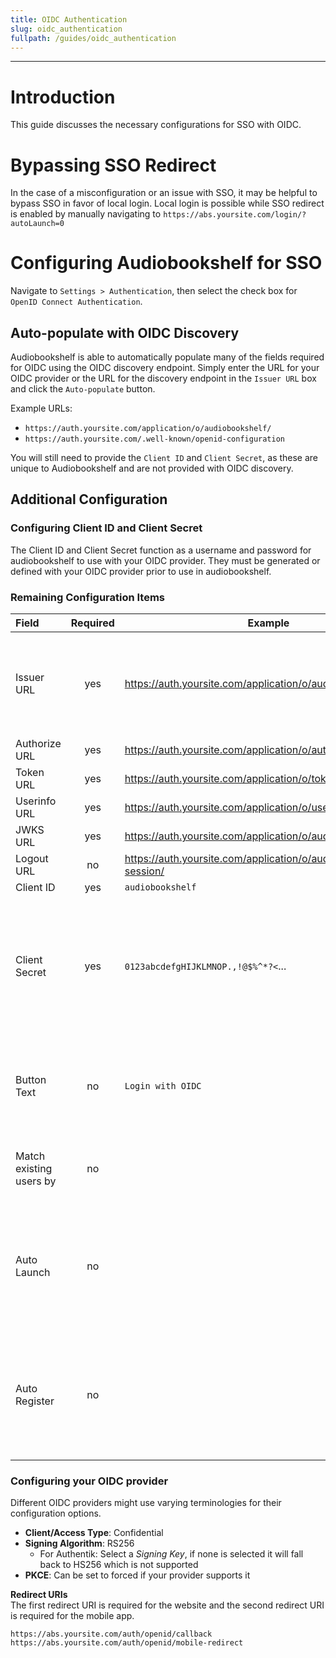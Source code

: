 ```yaml
---
title: OIDC Authentication
slug: oidc_authentication
fullpath: /guides/oidc_authentication
---
```


---

# Introduction

This guide discusses the necessary configurations for SSO with OIDC.

# Bypassing SSO Redirect

In the case of a misconfiguration or an issue with SSO, it may be helpful to bypass SSO in favor of local login. Local login is possible while SSO redirect is enabled by manually navigating to `https://abs.yoursite.com/login/?autoLaunch=0`

# Configuring Audiobookshelf for SSO

Navigate to `Settings > Authentication`, then select the check box for `OpenID Connect Authentication`.

## Auto-populate with OIDC Discovery

Audiobookshelf is able to automatically populate many of the fields required for OIDC using the OIDC discovery endpoint. Simply enter the URL for your OIDC provider or the URL for the discovery endpoint in the `Issuer URL` box and click the `Auto-populate` button. 

Example URLs:
- `https://auth.yoursite.com/application/o/audiobookshelf/`
- `https://auth.yoursite.com/.well-known/openid-configuration`

You will still need to provide the `Client ID` and `Client Secret`, as these are unique to Audiobookshelf and are not provided with OIDC discovery.

## Additional Configuration
### Configuring Client ID and Client Secret
The Client ID and Client Secret function as a username and password for audiobookshelf to use with your OIDC provider. They must be generated or defined with your OIDC provider prior to use in audiobookshelf.

### Remaining Configuration Items

| Field | Required | Example | Description  |
| :--- | :---: |---|---|
|  Issuer URL |  yes | https://auth.yoursite.com/application/o/audiobookshelf/  |  The URL which uniquely identifies an OIDC instance. The OIDC provider must know itself as this URL.  |
|  Authorize URL  | yes  |  https://auth.yoursite.com/application/o/authorize/ |    |
|  Token URL |  yes | https://auth.yoursite.com/application/o/token/  |   |
|  Userinfo URL | yes  | https://auth.yoursite.com/application/o/userinfo/  |   |
|  JWKS URL | yes  | https://auth.yoursite.com/application/o/audiobookshelf/jwks/  |   |
|  Logout URL | no  | https://auth.yoursite.com/application/o/audiobookshelf/end-session/  |   |
|  Client ID | yes  |  `audiobookshelf` |   |
|  Client Secret | yes  | `0123abcdefgHIJKLMNOP.,!@$%^*?<`...  |  The "password" that audiobookshelf uses to authenticate with the OIDC provider. Authelia shares an [overview of good practices](https://www.authelia.com/integration/openid-connect/frequently-asked-questions/#how-do-i-generate-client-secrets) |
|  Button Text |  no | `Login with OIDC`  |  Button text shown on the login page. If nothing is specified defaults to `Login with OpenID` |
|  Match existing users by | no  |   | Used to match existing Audiobookshelf users with your provider.  |
|  Auto Launch | no  |   | Redirect to the auth provider automatically when navigating to the login page (manual override path /login?autoLaunch=0)  |
|  Auto Register | no  |   | Automatically create new users after logging in (new users are created with User account type and download only permissions) |

### Configuring your OIDC provider

Different OIDC providers might use varying terminologies for their configuration options.

- **Client/Access Type**: Confidential
- **Signing Algorithm**: RS256
  - For Authentik: Select a *Signing Key*, if none is selected it will fall back to HS256 which is not supported
- **PKCE**: Can be set to forced if your provider supports it

**Redirect URIs**  
The first redirect URI is required for the website and the second redirect URI is required for the mobile app.

```
https://abs.yoursite.com/auth/openid/callback 
https://abs.yoursite.com/auth/openid/mobile-redirect
```
